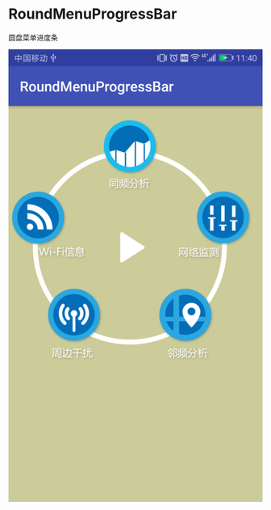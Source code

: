 # RoundMenuProgressBar
圆盘菜单进度条

![效果图](https://github.com/sunnydlee/RoundMenuProgressBar/blob/master/Screenshot_20170816-114025.png)
